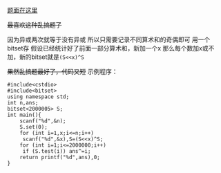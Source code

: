 [题面在这里](http://www.lydsy.com/JudgeOnline/problem.php?id=3687)

~~最喜欢这种乱搞题了~~

因为异或两次就等于没有异或
所以只需要记录不同算术和的奇偶即可
用一个bitset存
假设已经统计好了前面一部分算术和，新加一个x
那么每个数加x或不加，新的bitset就是`(S<<x)^S`

~~果然乱搞题最好了，代码又短~~
示例程序：

```
#include<cstdio>
#include<bitset>
using namespace std;
int n,ans;
bitset<2000005> S;
int main(){
	scanf("%d",&n);
	S.set(0);
	for (int i=1,x;i<=n;i++)
	 scanf("%d",&x),S=(S<<x)^S;
	for (int i=1;i<=2000000;i++)
	 if (S.test(i)) ans^=i;
	return printf("%d",ans),0;
}
```